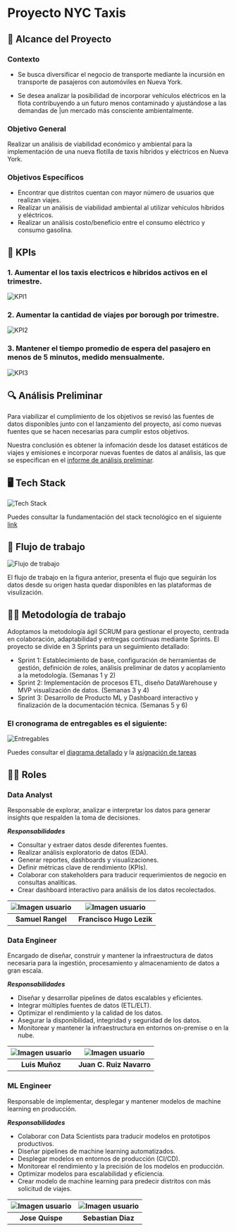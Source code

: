 # Proyecto NYC Taxis

## 📜 Alcance del Proyecto

### Contexto

- Se busca diversificar el negocio de transporte mediante la incursión en transporte de pasajeros con automóviles en Nueva York.

- Se desea analizar la posibilidad de incorporar vehículos eléctricos en la flota contribuyendo a un futuro menos contaminado y ajustándose a las demandas de |un mercado más consciente ambientalmente.

### Objetivo General

Realizar un análisis de viabilidad económico y ambiental para la implementación de una nueva flotilla de taxis híbridos y eléctricos en Nueva York.

### Objetivos Específicos

- Encontrar que distritos cuentan con mayor número de usuarios que realizan viajes.
- Realizar un análisis de viabilidad ambiental al utilizar vehículos híbridos y eléctricos.
- Realizar un análisis costo/beneficio entre el consumo eléctrico y consumo gasolina.

## 🎯 KPIs

### 1. Aumentar el los taxis electricos e hibridos activos en el trimestre.

![KPI1](/assets/img/KPI1.jpg)

### 2. Aumentar la cantidad de viajes por borough por trimestre.

![KPI2](/assets/img/KPI2.jpg)

### 3. Mantener el tiempo promedio de espera del pasajero en menos de 5 minutos, medido mensualmente.

![KPI3](/assets/img/KPI3.jpg)

## 🔍 Análisis Preliminar

Para viabilizar el cumplimiento de los objetivos se revisó las fuentes de datos disponibles junto con el lanzamiento del proyecto, así como nuevas fuentes que se hacen necesarias para cumplir estos objetivos.

Nuestra conclusión es obtener la infomación desde los dataset estáticos de viajes y emisiones e incorporar nuevas fuentes de datos al análisis, las que se especifican en el [informe de análisis preliminar](/EDA/Análisis%20Preliminar.md).

## 🖥️ Tech Stack

![Tech Stack](/assets/img/nyc_taxi_tech_stack.jpg)

Puedes consultar la fundamentación del stack tecnológico en el siguiente [link](/TECH-STACK/README.md)

## 📄 Flujo de trabajo

![Flujo de trabajo](/assets/img/nyc_taxi_data_flow.jpg)

El flujo de trabajo en la figura anterior, presenta el flujo que seguirán los datos desde su origen hasta quedar disponibles en las plataformas de visulización.

## 🧑‍💻 Metodología de trabajo

Adoptamos la metodología ágil SCRUM para gestionar el proyecto, centrada en colaboración, adaptabilidad y entregas continuas mediante Sprints. El proyecto se divide en 3 Sprints para un seguimiento detallado:

- Sprint 1: Establecimiento de base, configuración de herramientas de gestión, definición de roles, análisis preliminar de datos y acoplamiento a la metodología. (Semanas 1 y 2)
- Sprint 2: Implementación de procesos ETL, diseño DataWarehouse y MVP visualización de datos. (Semanas 3 y 4)
- Sprint 3: Desarrollo de Producto ML y Dashboard interactivo y finalización de la documentación técnica. (Semanas 5 y 6)

### El cronograma de entregables es el siguiente:

![Entregables](/assets/img/cronograma_entregables.jpg)

Puedes consultar el [diagrama detallado](https://github.com/users/lmunozm1702/projects/12/views/4) y la [asignación de tareas](https://github.com/users/lmunozm1702/projects/12/views/1)

## 👨‍🔬 Roles

### Data Analyst

Responsable de explorar, analizar e interpretar los datos para generar insights que respalden la toma de decisiones.

**_Responsabilidades_**

- Consultar y extraer datos desde diferentes fuentes.
- Realizar análisis exploratorio de datos (EDA).
- Generar reportes, dashboards y visualizaciones.
- Definir métricas clave de rendimiento (KPIs).
- Colaborar con stakeholders para traducir requerimientos de negocio en consultas analíticas.
- Crear dashboard interactivo para análisis de los datos recolectados.

| ![Imagen usuario](assets/img/user-image.png) | ![Imagen usuario](assets/img/user-image.png) |
| :------------------------------------------: | :------------------------------------------: |
|              **Samuel Rangel**               |           **Francisco Hugo Lezik**           |

### Data Engineer

Encargado de diseñar, construir y mantener la infraestructura de datos necesaria para la ingestión, procesamiento y almacenamiento de datos a gran escala.

**_Responsabilidades_**

- Diseñar y desarrollar pipelines de datos escalables y eficientes.
- Integrar múltiples fuentes de datos (ETL/ELT).
- Optimizar el rendimiento y la calidad de los datos.
- Asegurar la disponibilidad, integridad y seguridad de los datos.
- Monitorear y mantener la infraestructura en entornos on-premise o en la nube.

| ![Imagen usuario](assets/img/user-image.png) | ![Imagen usuario](assets/img/user-image.png) |
| :------------------------------------------: | :------------------------------------------: |
|                **Luis Muñoz**                |           **Juan C. Ruiz Navarro**           |

### ML Engineer

Responsable de implementar, desplegar y mantener modelos de machine learning en producción.

**_Responsabilidades_**

- Colaborar con Data Scientists para traducir modelos en prototipos productivos.
- Diseñar pipelines de machine learning automatizados.
- Desplegar modelos en entornos de producción (CI/CD).
- Monitorear el rendimiento y la precisión de los modelos en producción.
- Optimizar modelos para escalabilidad y eficiencia.
- Crear modelo de machine learning para predecir distritos con más solicitud de viajes.

| ![Imagen usuario](assets/img/user-image.png) | ![Imagen usuario](assets/img/user-image.png) |
| :------------------------------------------: | :------------------------------------------: |
|               **Jose Quispe**                |              **Sebastian Diaz**              |
